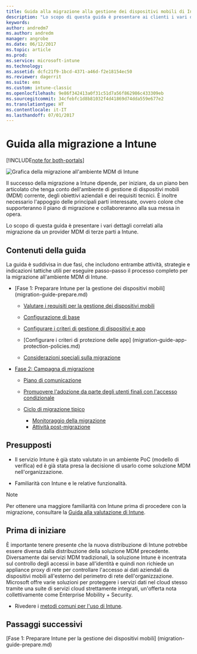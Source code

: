 ```yaml
---
title: Guida alla migrazione alla gestione dei dispositivi mobili di Intune
description: "Lo scopo di questa guida è presentare ai clienti i vari dettagli correlati alla migrazione da un provider MDM di terze parti a Microsoft Intune."
keywords: 
author: andredm7
ms.author: andredm
manager: angrobe
ms.date: 06/12/2017
ms.topic: article
ms.prod: 
ms.service: microsoft-intune
ms.technology: 
ms.assetid: dcfc21f9-1bcd-4371-a46d-f2e18154ec50
ms.reviewer: dagerrit
ms.suite: ems
ms.custom: intune-classic
ms.openlocfilehash: 9e86f342413a0f31c51d7a56f862986c433309eb
ms.sourcegitcommit: 34cfebfc1d8b81032f4d41869d74dda559e677e2
ms.translationtype: HT
ms.contentlocale: it-IT
ms.lasthandoff: 07/01/2017
---
```

# <a name="intune-migration-guide"></a>Guida alla migrazione a Intune

[!INCLUDE[note for both-portals](./includes/note-for-both-portals.md)]

![Grafica della migrazione all'ambiente MDM di Intune](./media/MDM-migration-guide-art.PNG)

Il successo della migrazione a Intune dipende, per iniziare, da un piano ben articolato che tenga conto dell'ambiente di gestione di dispositivi mobili (MDM) corrente, degli obiettivi aziendali e dei requisiti tecnici. È inoltre necessario l'appoggio delle principali parti interessate, ovvero colore che supporteranno il piano di migrazione e collaboreranno alla sua messa in opera.

Lo scopo di questa guida è presentare i vari dettagli correlati alla migrazione da un provider MDM di terze parti a Intune.

## <a name="whats-included-in-this-guide"></a>Contenuti della guida

La guida è suddivisa in due fasi, che includono entrambe attività, strategie e indicazioni tattiche utili per eseguire passo-passo il processo completo per la migrazione all'ambiente MDM di Intune.

-   [Fase 1: Preparare Intune per la gestione dei dispositivi mobili] (migration-guide-prepare.md)

    -   [Valutare i requisiti per la gestione dei dispositivi mobili](migration-guide-prepare.md#assess-mdm-requirements)

    -   [Configurazione di base](migration-guide-setup.md)

    -   [Configurare i criteri di gestione di dispositivi e app](migration-guide-configure-policies.md)

    -   [Configurare i criteri di protezione delle app] (migration-guide-app-protection-policies.md)

    -   [Considerazioni speciali sulla migrazione](migration-guide-considerations.md)

-   [Fase 2: Campagna di migrazione](migration-guide-campaign.md)

    -   [Piano di comunicazione](migration-guide-communication-plan.md)

    -   [Promuovere l'adozione da parte degli utenti finali con l'accesso condizionale](migration-guide-drive-adoption.md)
    
    -   [Ciclo di migrazione tipico](migration-guide-cycle.md)
        -   [Monitoraggio della migrazione](migration-guide-cycle.md#monitoring-migration)
        -   [Attività post-migrazione](migration-guide-cycle.md#post-migration)

## <a name="assumptions"></a>Presupposti

-   Il servizio Intune è già stato valutato in un ambiente PoC (modello di verifica) ed è già stata presa la decisione di usarlo come soluzione MDM nell'organizzazione.

-   Familiarità con Intune e le relative funzionalità. 

> [!NOTE]
> Per ottenere una maggiore familiarità con Intune prima di procedere con la migrazione, consultare la [Guida alla valutazione di Intune](/intune-classic/understand-explore/sign-up-for-30-day-trial-microsoft-intune).

## <a name="before-you-begin"></a>Prima di iniziare

È importante tenere presente che la nuova distribuzione di Intune potrebbe essere diversa dalla distribuzione della soluzione MDM precedente. Diversamente dai servizi MDM tradizionali, la soluzione Intune è incentrata sul controllo degli accessi in base all'identità e quindi non richiede un appliance proxy di rete per controllare l'accesso ai dati aziendali da dispositivi mobili all'esterno del perimetro di rete dell'organizzazione. Microsoft offre varie soluzioni per proteggere i servizi dati nel cloud stesso tramite una suite di servizi cloud strettamente integrati, un'offerta nota collettivamente come Enterprise Mobility + Security.

-   Rivedere i [metodi comuni per l'uso di Intune](migration-guide-prepare.md#assess-mdm-requirements).

## <a name="next-steps"></a>Passaggi successivi

[Fase 1: Preparare Intune per la gestione dei dispositivi mobili] (migration-guide-prepare.md)
